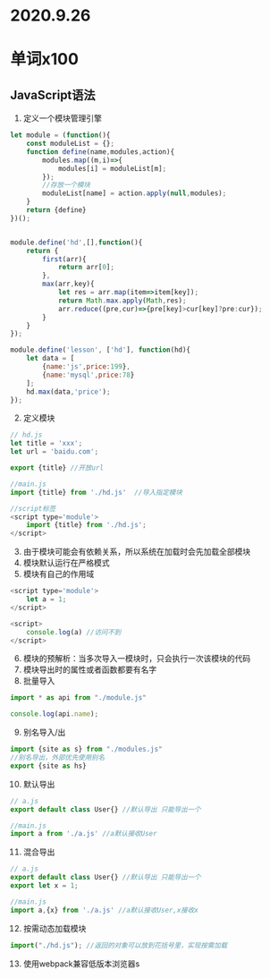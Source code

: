 # 2020.9.26

# 单词x100

## JavaScript语法

1. 定义一个模块管理引擎

```js
let module = (function(){
    const moduleList = {};
    function define(name,modules,action){
        modules.map((m,i)=>{
            modules[i] = moduleList[m];
        });
        //存放一个模块
        moduleList[name] = action.apply(null,modules);
    }
    return {define}
})();


module.define('hd',[],function(){
    return {
        first(arr){
            return arr[0];
        },
        max(arr,key){
            let res = arr.map(item=>item[key]);
            return Math.max.apply(Math,res);
            arr.reduce((pre,cur)=>{pre[key]>cur[key]?pre:cur});
        }
    }
});

module.define('lesson', ['hd'], function(hd){
    let data = [
        {name:'js',price:199},
        {name:'mysql',price:78}
    ];
    hd.max(data,'price');
});
```

2. 定义模块

```js
// hd.js
let title = 'xxx';
let url = 'baidu.com';

export {title} //开放url

//main.js
import {title} from './hd.js'  //导入指定模块

//script标签
<script type='module'>
    import {title} from './hd.js';
</script>
```

3. 由于模块可能会有依赖关系，所以系统在加载时会先加载全部模块
4. 模块默认运行在严格模式
5. 模块有自己的作用域

```js
<script type='module'>
    let a = 1;
</script>

<script>
    console.log(a) //访问不到
</script>
```

6. 模块的预解析：当多次导入一模块时，只会执行一次该模块的代码
7. 模块导出时的属性或者函数都要有名字
8. 批量导入

```js
import * as api from "./module.js"

console.log(api.name);
```

9. 别名导入/出

```js
import {site as s} from "./modules.js"
//别名导出，外部优先使用别名
export {site as hs}
```

10. 默认导出

```js
// a.js 
export default class User{} //默认导出 只能导出一个

//main.js
import a from './a.js' //a默认接收User
```

11. 混合导出

```js
// a.js 
export default class User{} //默认导出 只能导出一个
export let x = 1;

//main.js
import a,{x} from './a.js' //a默认接收User,x接收x
```

12. 按需动态加载模块

```js
import("./hd.js"); //返回的对象可以放到花括号里，实现按需加载
```

13. 使用webpack兼容低版本浏览器s